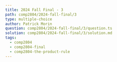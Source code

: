```yaml
---
title: 2024 Fall Final - 3
path: comp2804/2024-fall-final/3
type: multiple-choice
author: Patrick Morin
question: comp2804/2024-fall-final/3/question.ts
solution: comp2804/2024-fall-final/3/solution.md
tags:
  - comp2804
  - comp2804-final
  - comp2804-the-product-rule
---
```

